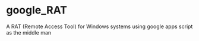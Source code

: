 # google_RAT
A RAT (Remote Access Tool) for Windows systems using google apps script as the middle man
